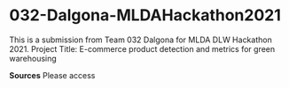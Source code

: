 # 032-Dalgona-MLDAHackathon2021
This is a submission from Team 032 Dalgona for MLDA DLW Hackathon 2021. 
Project Title: E-commerce product detection and metrics for green warehousing

<b>Sources</b>
Please access 
